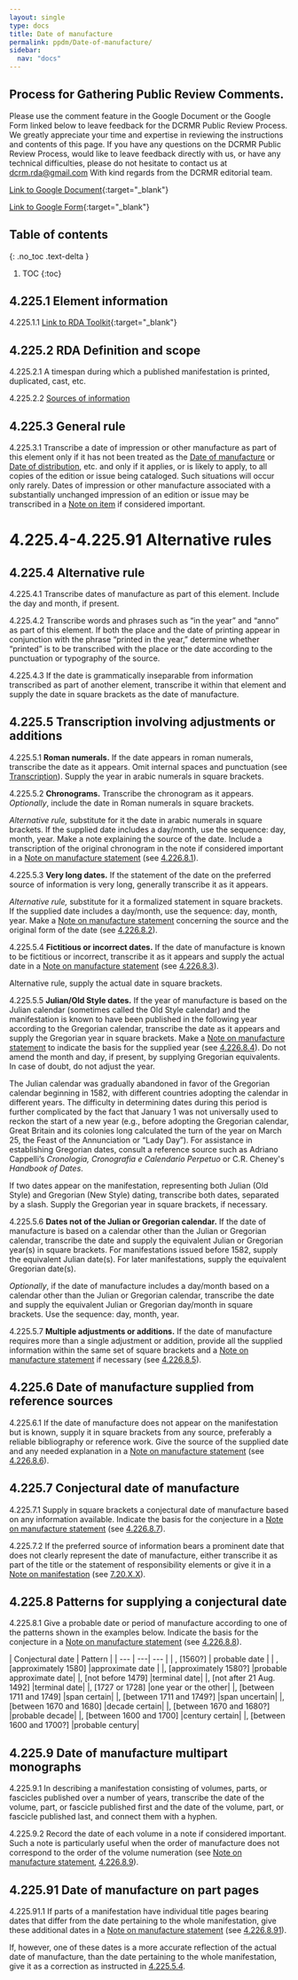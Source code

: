 ```yaml
---
layout: single
type: docs
title: Date of manufacture
permalink: ppdm/Date-of-manufacture/
sidebar:
  nav: "docs"
---
```


## Process for Gathering Public Review Comments.
Please use the comment feature in the Google Document or the Google Form linked below to leave feedback for the DCRMR Public Review Process.  We greatly appreciate your time and expertise in reviewing the instructions and contents of this page.  If you have any questions on the DCRMR Public Review Process, would like to leave feedback directly with us, or have any technical difficulties, please do not hesitate to contact us at dcrm.rda@gmail.com  With kind regards from the DCRMR editorial team.

[Link to Google Document](https://docs.google.com/document/d/1or802G8i-2DuPzcUm6oOqotpx2hrCmWTQCJXXfTnixE/edit){:target="_blank"}

[Link to Google Form](https://docs.google.com/forms/d/e/1FAIpQLSdNtJkbY1mngdTcvCoB7zZcpaIuuKHvlbyiidP-QunDy14VcQ/viewform){:target="_blank"}

## Table of contents
{: .no_toc .text-delta }

1. TOC
{:toc}

## 4.225.1 Element information

<a name="4.225.1.1">4.225.1.1</a> [Link to RDA Toolkit](https://beta.rdatoolkit.org/Content/Index?externalId=en-US_ala-f6396d3f-6883-3ad2-84f1-d0714cfd42a0){:target="_blank"}

## 4.225.2 RDA Definition and scope

<a name="4.225.2.1">4.225.2.1</a> A timespan during which a published manifestation is printed, duplicated, cast, etc.

<a name="4.225.2.2">4.225.2.2</a> [Sources of information](/DCRMR/ppdm/)

## 4.225.3 General rule

<a name="4.225.3.1">4.225.3.1</a> Transcribe a date of impression or other manufacture as part of this element only if it has not been treated as the [Date of manufacture](/DCRMR/ppdm/Date-of-manufacture/) or [Date of distribution](/DCRMR/ppdm/Date-of-distribution/), etc. and only if it applies, or is likely to apply, to all copies of the edition or issue being cataloged. Such situations will occur only rarely. Dates of impression or other manufacture associated with a substantially unchanged impression of an edition or issue may be transcribed in a [Note on item](/DCRMR/ppdm/notes-on-items/Note-on-item/) if considered important.

# 4.225.4-4.225.91 Alternative rules

## 4.225.4 Alternative rule

<a name="4.225.4.1">4.225.4.1</a> Transcribe dates of manufacture as part of this element. Include the day and month, if present.

<a name="4.225.4.2">4.225.4.2</a> Transcribe words and phrases such as “in the year” and “anno” as part of this element. If both the place and the date of printing appear in conjunction with the phrase “printed in the year,” determine whether “printed” is to be transcribed with the place or the date according to the punctuation or typography of the source.

<a name="4.225.4.3">4.225.4.3</a> If the date is grammatically inseparable from information transcribed as part of another element, transcribe it within that element and supply the date in square brackets as the date of manufacture.

## 4.225.5 Transcription involving adjustments or additions

<a name="4.225.5.1">4.225.5.1</a> **Roman numerals.** If the date appears in roman numerals, transcribe the date as it appears. Omit internal spaces and punctuation (see [Transcription](/DCRMR/general-rules/Transcription/)). Supply the year in arabic numerals in square brackets.

<a name="4.225.5.2">4.225.5.2</a> **Chronograms.** Transcribe the chronogram as it appears. *Optionally*, include the date in Roman numerals in square brackets.

*Alternative rule,* substitute for it the date in arabic numerals in square brackets. If the supplied date includes a day/month, use the sequence: day, month, year. Make a note explaining the source of the date. Include a transcription of the original chronogram in the note if considered important in a [Note on manufacture statement](/DCRMR/ppdm/Note-on-manufacture-statement/) (see [4.226.8.1](/DCRMR/ppdm/Note-on-manufacture-statement/#4.226.8.1)).

<a name="4.225.5.3">4.225.5.3</a> **Very long dates.** If the statement of the date on the preferred source of information is very long, generally transcribe it as it appears. 

*Alternative rule,* substitute for it a formalized statement in square brackets. If the supplied date includes a day/month, use the sequence: day, month, year. Make a [Note on manufacture statement](/DCRMR/ppdm/Note-on-manufacture-statement/) concerning the source and the original form of the date (see [4.226.8.2](/DCRMR/ppdm/Note-on-manufacture-statement/#4.226.8.2)).

<a name="4.225.5.4">4.225.5.4</a> **Fictitious or incorrect dates.** If the date of manufacture is known to be fictitious or incorrect, transcribe it as it appears and supply the actual date in a [Note on manufacture statement](/DCRMR/ppdm/Note-on-manufacture-statement/) (see [4.226.8.3](/DCRMR/ppdm/Note-on-manufacture-statement/#4.226.8.3)).

Alternative rule, supply the actual date in square brackets.

<a name="4.225.5.5">4.225.5.5</a> **Julian/Old Style dates.** If the year of manufacture is based on the Julian calendar (sometimes called the Old Style calendar) and the manifestation is known to have been published in the following year according to the Gregorian calendar, transcribe the date as it appears and supply the Gregorian year in square brackets.  Make a [Note on manufacture statement](/DCRMR/ppdm/Note-on-manufacture-statement/) to indicate the basis for the supplied year (see [4.226.8.4](/DCRMR/ppdm/Note-on-manufacture-statement/#4.226.8.4)). Do not amend the month and day, if present, by supplying Gregorian equivalents. In case of doubt, do not adjust the year.

The Julian calendar was gradually abandoned in favor of the Gregorian calendar beginning in 1582, with different countries adopting the calendar in different years. The difficulty in determining dates during this period is further complicated by the fact that January 1 was not universally used to reckon the start of a new year (e.g., before adopting the Gregorian calendar, Great Britain and its colonies long calculated the turn of the year on March 25, the Feast of the Annunciation or “Lady Day”). For assistance in establishing Gregorian dates, consult a reference source such as Adriano Cappelli’s *Cronologia, Cronografia e Calendario Perpetuo* or C.R. Cheney's *Handbook of Dates*.

If two dates appear on the manifestation, representing both Julian (Old Style) and Gregorian (New Style) dating, transcribe both dates, separated by a slash. Supply the Gregorian year in square brackets, if necessary.

<a name="4.225.5.6">4.225.5.6</a> **Dates not of the Julian or Gregorian calendar.**  If the date of manufacture is based on a calendar other than the Julian or Gregorian calendar, transcribe the date and supply the equivalent Julian or Gregorian year(s) in square brackets.  For manifestations issued before 1582, supply the equivalent Julian date(s). For later manifestations, supply the equivalent Gregorian date(s).

*Optionally*, if the date of manufacture includes a day/month based on a calendar other than the Julian or Gregorian calendar, transcribe the date and supply the equivalent Julian or Gregorian day/month in square brackets. Use the sequence: day, month, year.

<a name="4.225.5.7">4.225.5.7</a> **Multiple adjustments or additions.** If the date of manufacture requires more than a single adjustment or addition, provide all the supplied information within the same set of square brackets and a [Note on manufacture statement](/DCRMR/ppdm/Note-on-manufacture-statement/) if necessary (see [4.226.8.5](/DCRMR/ppdm/Note-on-manufacture-statement/#4.226.8.5)).

## 4.225.6 Date of manufacture supplied from reference sources

<a name="4.225.6.1">4.225.6.1</a> If the date of manufacture does not appear on the manifestation but is known, supply it in square brackets from any source, preferably a reliable bibliography or reference work. Give the source of the supplied date and any needed explanation in a [Note on manufacture statement](/DCRMR/ppdm/Note-on-manufacture-statement/) (see [4.226.8.6](/DCRMR/ppdm/Note-on-manufacture-statement/#4.226.8.6)).

## 4.225.7 Conjectural date of manufacture

<a name="4.225.7.1">4.225.7.1</a> Supply in square brackets a conjectural date of manufacture based on any information available. Indicate the basis for the conjecture in a [Note on manufacture statement](/DCRMR/ppdm/Note-on-manufacture-statement/) (see [4.226.8.7](/DCRMR/ppdm/Note-on-manufacture-statement/#4.226.8.7)).

<a name="4.225.7.2">4.225.7.2</a> If the preferred source of information bears a prominent date that does not clearly represent the date of manufacture, either transcribe it as part of the title or the statement of responsibility elements or give it in a [Note on manifestation](/DCRMR/other-notes/Note-on-manifestation/) (see [7.20.X.X](/DCRMR/other-notes/Note-on-manifestation/#7.20.X.X)).

## 4.225.8 Patterns for supplying a conjectural date

<a name="4.225.8.1">4.225.8.1</a> Give a probable date or period of manufacture according to one of the patterns shown in the examples below. Indicate the basis for the conjecture in a [Note on manufacture statement](/DCRMR/ppdm/Note-on-manufacture-statement/) (see [4.226.8.8](/DCRMR/ppdm/Note-on-manufacture-statement/#4.226.8.8)).

| Conjectural date | Pattern |
| --- | ---| --- |
| , [1560?]	| probable date | 
| , [approximately 1580] |approximate date | 
|, [approximately 1580?] |probable approximate date|
|, [not before 1479] |terminal date|
|, [not after 21 Aug. 1492]	|terminal date|
|, [1727 or 1728] |one year or the other|
|, [between 1711 and 1749] |span certain|
|, [between 1711 and 1749?] |span uncertain|
|, [between 1670 and 1680] |decade certain|
|, [between 1670 and 1680?] |probable decade|
|, [between 1600 and 1700] |century certain|
|, [between 1600 and 1700?] |probable century|

## 4.225.9 Date of manufacture multipart monographs

<a name="4.225.9.1">4.225.9.1</a> In describing a manifestation consisting of volumes, parts, or fascicles published over a number of years, transcribe the date of the volume, part, or fascicle published first and the date of the volume, part, or fascicle published last, and connect them with a hyphen.

<a name="4.225.9.2">4.225.9.2</a> Record the date of each volume in a note if considered important. Such a note is particularly useful when the order of manufacture does not correspond to the order of the volume numeration (see [Note on manufacture statement](/DCRMR/ppdm/Note-on-manufacture-statement/), [4.226.8.9](/DCRMR/ppdm/Note-on-manufacture-statement/#4.226.8.9)).

## 4.225.91 Date of manufacture on part pages

<a name="4.225.91.1">4.225.91.1</a> If parts of a manifestation have individual title pages bearing dates that differ from the date pertaining to the whole manifestation, give these additional dates in a [Note on manufacture statement](/DCRMR/ppdm/Note-on-manufacture-statement/) (see [4.226.8.91](/DCRMR/ppdm/Note-on-manufacture-statement/#4.226.8.91)). 

If, however, one of these dates is a more accurate reflection of the actual date of manufacture, than the date pertaining to the whole manifestation, give it as a correction as instructed in [4.225.5.4](#4.225.5.4).